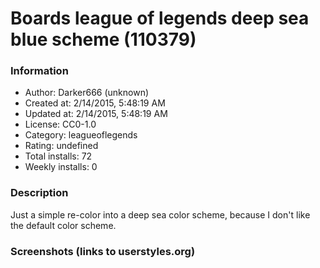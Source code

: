 # Boards league of legends deep sea blue scheme (110379)

### Information
- Author: Darker666 (unknown)
- Created at: 2/14/2015, 5:48:19 AM
- Updated at: 2/14/2015, 5:48:19 AM
- License: CC0-1.0
- Category: leagueoflegends
- Rating: undefined
- Total installs: 72
- Weekly installs: 0


### Description
Just a simple re-color into a deep sea color scheme, because I don't like the default color scheme.


### Screenshots (links to userstyles.org)



